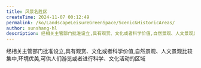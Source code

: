 ```yaml
---
title: 风景名胜区
createTime: 2024-11-07 00:12:49
permalink: /ko/LandscapeLeisureGreenSpace/Scenic&HistoricAreas/
author: sunshang-hl
description: 经相关主管部门批准设立,具有观赏、文化或者科学价值,自然景观、人文景观比较集中,环境优美,可供人们游览或者进行科学、文化活动的区域
---
```


经相关主管部门批准设立,具有观赏、文化或者科学价值,自然景观、人文景观比较集中,环境优美,可供人们游览或者进行科学、文化活动的区域